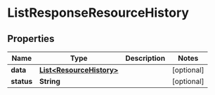 

# ListResponseResourceHistory


## Properties

| Name | Type | Description | Notes |
|------------ | ------------- | ------------- | -------------|
|**data** | [**List&lt;ResourceHistory&gt;**](ResourceHistory.md) |  |  [optional] |
|**status** | **String** |  |  [optional] |



